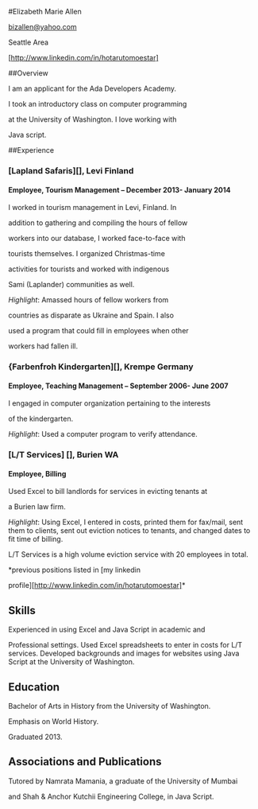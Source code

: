 
#Elizabeth Marie Allen

bizallen@yahoo.com

Seattle Area

[http://www.linkedin.com/in/hotarutomoestar]

##Overview

I am an applicant for the Ada Developers Academy.

I took an introductory class on computer programming 

at the University of Washington. I love working with

Java script. 

 

##Experience

 

### [Lapland Safaris][], Levi Finland 

 

#### Employee, Tourism Management – December 2013- January 2014

 

I worked in tourism management in Levi, Finland. In

addition to gathering and compiling the hours of fellow

workers into our database, I worked face-to-face with

tourists themselves. I organized Christmas-time 

activities for tourists and worked with indigenous

Sami (Laplander) communities as well. 

 

*Highlight*: Amassed hours of fellow workers from 

countries as disparate as Ukraine and Spain. I also 

used a program that could fill in employees when other

workers had fallen ill.

 

### {Farbenfroh Kindergarten][], Krempe Germany

 

#### Employee, Teaching Management – September 2006- June 2007

 

I engaged in computer organization pertaining to the interests 

of the kindergarten.

 

*Highlight*: Used a computer program to verify attendance. 

 

### [L/T Services] [], Burien WA

 

#### Employee, Billing 

 

Used Excel to bill landlords for services in evicting tenants at

a Burien law firm.

 

*Highlight*: Using Excel, I  entered in costs, printed them for fax/mail, sent them to clients, sent out eviction notices to tenants, and changed dates to fit time of billing.

 

L/T Services is a high volume eviction service with 20 employees in total. 

 

*previous positions listed in [my linkedin

profile][http://www.linkedin.com/in/hotarutomoestar]*

 

## Skills

 

Experienced in using Excel and Java Script in academic and

Professional settings. Used Excel spreadsheets to enter in costs for L/T services. Developed backgrounds and images for websites using Java Script at the University of Washington. 

 

## Education

 

Bachelor of Arts in History from the University of Washington. 

Emphasis on World History.

Graduated 2013. 

 

## Associations and Publications

 

Tutored by Namrata Mamania, a graduate of the University of Mumbai

and Shah & Anchor Kutchii Engineering College, in Java Script. 
